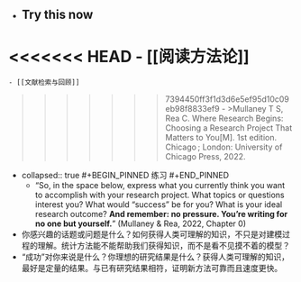 - ## Try this now
<<<<<<< HEAD
	- [[阅读方法论]]
=======
	- [[文献检索与回顾]]
>>>>>>> 7394450ff3f1d3d6e5ef95d10c09eb98f8833ef9
		- >Mullaney T S, Rea C. Where Research Begins: Choosing a Research Project That Matters to You[M]. 1st  edition. Chicago ; London: University of Chicago Press, 2022.
- collapsed:: true
  #+BEGIN_PINNED
  练习
  #+END_PINNED
	- “So, in the space below, express what you currently think you want to accomplish with your research project. What topics or questions interest you? What would “success” be for you? What is your ideal research outcome? **And remember: no pressure. You’re writing for no one but yourself.**” (Mullaney & Rea, 2022, Chapter 0)
- 你感兴趣的话题或问题是什么？如何获得人类可理解的知识，不只是对建模过程的理解。统计方法能不能帮助我们获得知识，而不是看不见摸不着的模型？
- “成功”对你来说是什么？你理想的研究结果是什么？获得人类可理解的知识，最好是定量的结果。与已有研究结果相符，证明新方法可靠而且速度更快。